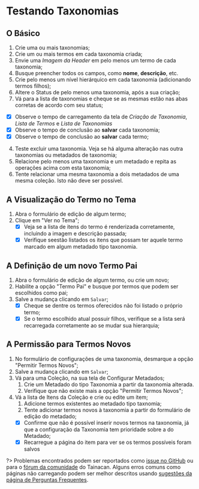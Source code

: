 # Testando Taxonomias

## O Básico

1. Crie uma ou mais taxonomias;
2. Crie um ou mais termos em cada taxonomia criada;
3. Envie uma _Imagem da Header_ em pelo menos um termo de cada taxonomia;
4. Busque preencher todos os campos, como **nome**, **descrição**, etc.
5. Crie pelo menos um nível hierárquico em cada taxonomia (adicionando termos filhos);
6. Altere o Status de pelo menos uma taxonomia, após a sua criação;
7. Vá para a lista de taxonomias e cheque se as mesmas estão nas abas corretas de acordo com seu status;

- [x] Observe o tempo de carregamento da tela de _Criação de Taxonomia_, _Lista de Termos_ e _Lista de Taxonomias_
- [x] Observe o tempo de conclusão ao **salvar** cada taxonomia;
- [x] Observe o tempo de conclusão ao **salvar** cada termo;

4. Teste excluir uma taxonomia. Veja se há alguma alteração nas outra taxonomias ou metadados de taxonomia;
5. Relacione pelo menos uma taxonomia e um metadado e repita as operações acima com esta taxonomia;
6. Tente relacionar uma mesma taxonomia a dois metadados de uma mesma coleção. Isto não deve ser possível.

## A Visualização do Termo no Tema

1. Abra o formulário de edição de algum termo;
2. Clique em "Ver no Tema";
   - [x] Veja se a lista de itens do termo é renderizada corretamente, incluindo a imagem e descrição passada;
   - [x] Verifique seestão listados os itens que possam ter aquele termo marcado em algum metadado tipo taxonomia.

## A Definição de um novo Termo Pai

1. Abra o formulário de edição de algum termo, ou crie um novo;
2. Habilite a opção "Termo Pai" e busque por termos que podem ser escolhidos como pai;
3. Salve a mudança clicando em `Salvar`;
   - [x] Cheque se dentre os termos oferecidos não foi listado o próprio termo;
   - [x] Se o termo escolhido atual possuir filhos, verifique se a lista será recarregada corretamente ao se mudar sua hierarquia;

## A Permissão para Termos Novos

1. No formulário de configurações de uma taxonomia, desmarque a opção "Permitir Termos Novos";
2. Salve a mudança clicando em `Salvar`;
3. Vá para uma Coleção, na sua tela de Configurar Metadados;
   1. Crie um Metadado do tipo Taxonomia a partir da taxonomia alterada.
   2. Verifique que não existe mais a opção "Permitir Termos Novos";
4. Vá a lista de Itens da Coleção e crie ou edite um item;
   1. Adicione termos existentes ao metadado tipo taxnomia;
   2. Tente adicionar termos novos à taxonomia a partir do formulário de edição do metadado;
   - [x] Confirme que não é possível inserir novos termos na taxonomia, já que a configuração da Taxonomia tem prioridade sobre a do Metadado;
   - [x] Recarregue a página do item para ver se os termos possíveis foram salvos

?> Problemas encontrados podem ser reportados como [issue no GitHub](https://github.com/tainacan/tainacan/issues ":ignore") ou para o [fórum da comunidade](https://tainacan.discourse.group ":ignore") do Tainacan. Alguns erros comuns como páginas não carregando podem ser melhor descritos usando [sugestões da página de Perguntas Frequentes](/pt-br/faq#acho-que-encontrei-um-erro-como-devo-proceder).
